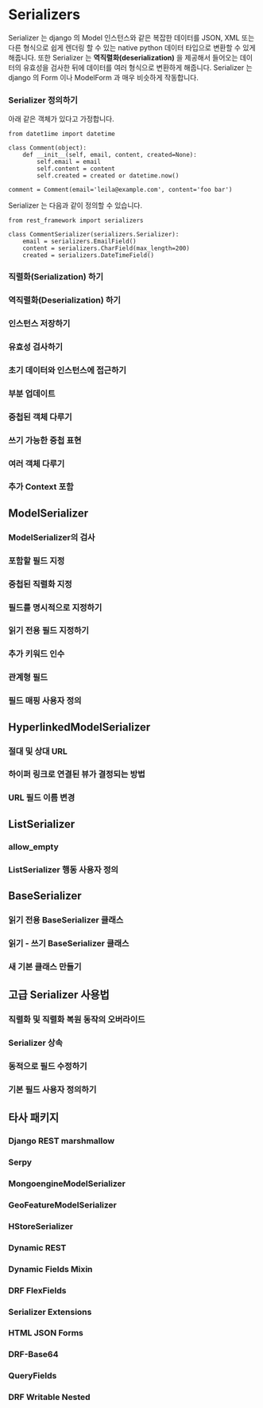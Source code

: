 # Serializers

Serializer 는 django 의 Model 인스턴스와 같은 복잡한 데이터를 JSON, XML 또는 다른 형식으로 쉽게 렌더링 할 수 있는 native python 데이터 타입으로 변환할 수 있게 해줍니다.
또한 Serializer 는 **역직렬화(deserialization)** 을 제공해서 들어오는 데이터의 유효성을 검사한 뒤에 데이터를 여러 형식으로 변환하게 해줍니다.
Serializer 는 django 의 Form 이나 ModelForm 과 매우 비슷하게 작동합니다.


### Serializer 정의하기

아래 같은 객체가 있다고 가정합니다.
```
from datet1ime import datetime

class Comment(object):
    def __init__(self, email, content, created=None):
        self.email = email
        self.content = content
        self.created = created or datetime.now()

comment = Comment(email='leila@example.com', content='foo bar')
```

Serializer 는 다음과 같이 정의할 수 있습니다.
```
from rest_framework import serializers

class CommentSerializer(serializers.Serializer):
    email = serializers.EmailField()
    content = serializers.CharField(max_length=200)
    created = serializers.DateTimeField()
```


### 직렬화(Serialization) 하기
### 역직렬화(Deserialization) 하기
### 인스턴스 저장하기
### 유효성 검사하기
### 초기 데이터와 인스턴스에 접근하기
### 부분 업데이트
### 중첩된 객체 다루기
### 쓰기 가능한 중첩 표현
### 여러 객체 다루기
### 추가 Context 포함


## ModelSerializer

### ModelSerializer의 검사
### 포함할 필드 지정
### 중첩된 직렬화 지정
### 필드를 명시적으로 지정하기
### 읽기 전용 필드 지정하기
### 추가 키워드 인수
### 관계형 필드
### 필드 매핑 사용자 정의

## HyperlinkedModelSerializer
### 절대 및 상대 URL
### 하이퍼 링크로 연결된 뷰가 결정되는 방법
### URL 필드 이름 변경

## ListSerializer
### allow_empty
### ListSerializer 행동 사용자 정의

## BaseSerializer
### 읽기 전용 BaseSerializer 클래스
### 읽기 - 쓰기 BaseSerializer 클래스
### 새 기본 클래스 만들기

## 고급 Serializer 사용법
### 직렬화 및 직렬화 복원 동작의 오버라이드
### Serializer 상속
### 동적으로 필드 수정하기
### 기본 필드 사용자 정의하기

## 타사 패키지
### Django REST marshmallow
### Serpy
### MongoengineModelSerializer
### GeoFeatureModelSerializer
### HStoreSerializer
### Dynamic REST
### Dynamic Fields Mixin
### DRF FlexFields
### Serializer Extensions
### HTML JSON Forms
### DRF-Base64
### QueryFields
### DRF Writable Nested
